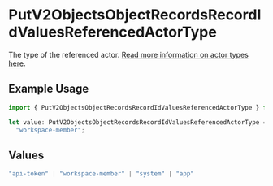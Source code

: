 # PutV2ObjectsObjectRecordsRecordIdValuesReferencedActorType

The type of the referenced actor. [Read more information on actor types here](/docs/actors).

## Example Usage

```typescript
import { PutV2ObjectsObjectRecordsRecordIdValuesReferencedActorType } from "attio-js/models/operations";

let value: PutV2ObjectsObjectRecordsRecordIdValuesReferencedActorType =
  "workspace-member";
```

## Values

```typescript
"api-token" | "workspace-member" | "system" | "app"
```